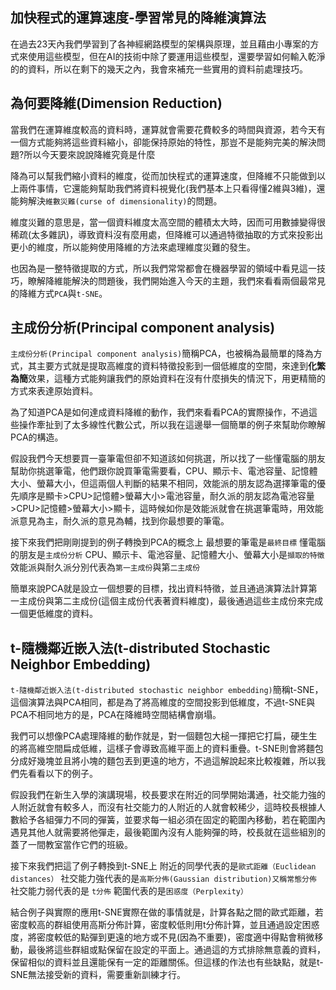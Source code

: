 ## 加快程式的運算速度-學習常見的降維演算法

在過去23天內我們學習到了各神經網路模型的架構與原理，並且藉由小專案的方式來使用這些模型，但在AI的技術中除了要運用這些模型，還要學習如何輸入乾淨的的資料，所以在剩下的幾天之內，我會來補充一些實用的資料前處理技巧。

## 為何要降維(Dimension Reduction)

當我們在運算維度較高的資料時，運算就會需要花費較多的時間與資源，若今天有一個方式能夠將這些資料縮小，卻能保持原始的特性，那豈不是能夠完美的解決問題?所以今天要來說說降維究竟是什麼

降為可以幫我們縮小資料的維度，從而加快程式的運算速度，但降維不只能做到以上兩件事情，它還能夠幫助我們將資料視覺化(我們基本上只看得懂2維與3維)，還能夠解決`維數災難(curse of dimensionality)`的問題。

維度災難的意思是，當一個資料維度太高空間的體積太大時，因而可用數據變得很稀疏(太多雜訊)，導致資料沒有麼用處，但降維可以通過特徵抽取的方式來投影出更小的維度，所以能夠使用降維的方法來處理維度災難的發生。

也因為是一整特徵提取的方式，所以我們常常都會在機器學習的領域中看見這一技巧，瞭解降維能解決的問題後，我們開始進入今天的主題，我們來看看兩個最常見的降維方式`PCA`與`t-SNE`。

## 主成份分析(Principal component analysis)

`主成份分析(Principal component analysis)`簡稱PCA，也被稱為最簡單的降為方式，其主要方式就是提取高維度的資料特徵投影到一個低維度的空間，來達到**化繁為簡**效果，這種方式能夠讓我們的原始資料在沒有什麼損失的情況下，用更精簡的方式來表達原始資料。

為了知道PCA是如何達成資料降維的動作，我們來看看PCA的實際操作，不過這些操作牽扯到了太多線性代數公式，所以我在這邊舉一個簡單的例子來幫助你瞭解PCA的構造。

假設我們今天想要買一臺筆電但卻不知道該如何挑選，所以找了一些懂電腦的朋友幫助你挑選筆電，他們跟你說買筆電需要看，CPU、顯示卡、電池容量、記憶體大小、螢幕大小，但這兩個人判斷的結果不相同，效能派的朋友認為選擇筆電的優先順序是顯卡>CPU>記憶體>螢幕大小>電池容量，耐久派的朋友認為電池容量>CPU>記憶體>螢幕大小>顯卡，這時候如你是效能派就會在挑選筆電時，用效能派意見為主，耐久派的意見為輔，找到你最想要的筆電。

接下來我們把剛剛提到的例子轉換到PCA的概念上
最想要的筆電是`最終目標`
懂電腦的朋友是`主成份分析`
CPU、顯示卡、電池容量、記憶體大小、螢幕大小是`擷取的特徵`
效能派與耐久派分別代表為`第一主成份`與第`二主成份`

簡單來說PCA就是設立一個想要的目標，找出資料特徵，並且通過演算法計算第一主成份與第二主成份(這個主成份代表著資料維度)，最後通過這些主成份來完成一個更低維度的資料。

## t-隨機鄰近嵌入法(t-distributed Stochastic Neighbor Embedding)

`t-隨機鄰近嵌入法(t-distributed stochastic neighbor embedding)`簡稱t-SNE，這個演算法與PCA相同，都是為了將高維度的空間投影到低維度，不過t-SNE與PCA不相同地方的是，PCA在降維時空間結構會崩塌。

我們可以想像PCA處理降維的動作就是，對一個麵包大槌一揮把它打扁，硬生生的將高維空間扁成低維，這樣子會導致高維平面上的資料重疊。t-SNE則會將麵包分成好幾塊並且將小塊的麵包丟到更遠的地方，不過這解說起來比較複雜，所以我們先看看以下的例子。

假設我們在新生入學的演講現場，校長要求在附近的同學開始溝通，社交能力強的人附近就會有較多人，而沒有社交能力的人附近的人就會較稀少，這時校長根據人數給予各組彈力不同的彈簧，並要求每一組必須在固定的範圍內移動，若在範圍內遇見其他人就需要將他彈走，最後範圍內沒有人能夠彈的時，校長就在這些組別的蓋了一間教室當作它們的班級。

接下來我們把這了例子轉換到t-SNE上
附近的同學代表的是`歐式距離（Euclidean distances）`
社交能力強代表的是`高斯分佈(Gaussian distribution)又稱常態分佈`
社交能力弱代表的是 `t分佈`
範圍代表的是`困惑度（Perplexity）`

結合例子與實際的應用t-SNE實際在做的事情就是，計算各點之間的歐式距離，若密度較高的群組使用高斯分佈計算，密度較低則用t分佈計算，並且通過設定困惑度，將密度較低的點彈到更遠的地方或不見(因為不重要)，密度適中得點會稍微移動，最後將這些群組或點保留在設定的平面上。通過這的方式排除無意義的資料，保留相似的資料並且還能保有一定的距離關係。但這樣的作法也有些缺點，就是t-SNE無法接受新的資料，需要重新訓練才行。

